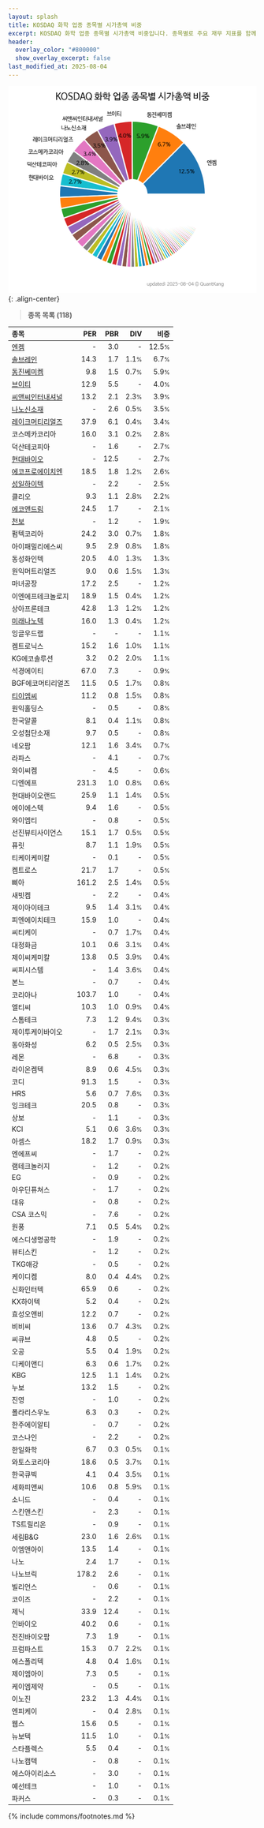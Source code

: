 ```yaml
---
layout: splash
title: KOSDAQ 화학 업종 종목별 시가총액 비중
excerpt: KOSDAQ 화학 업종 종목별 시가총액 비중입니다. 종목별로 주요 재무 지표를 함께 표시합니다.
header:
  overlay_color: "#800000"
  show_overlay_excerpt: false
last_modified_at: 2025-08-04
---
```



![KOSDAQ 화학 업종 종목별 시가총액 비중](/stats/sector/images/kosdaq_업종_화학_종목.png){: .align-center}


> **종목 목록 (118)**<a id="list"></a>

| **종목** | **PER** | **PBR** | **DIV** | **비중** |
| :------- | ------: | ------: | ------: | -------: |
| [엔켐](/348370/) | - | 3.0 | - | 12.5<small>%</small> |
| [솔브레인](/357780/) | 14.3 | 1.7 | 1.1<small>%</small> | 6.7<small>%</small> |
| [동진쎄미켐](/005290/) | 9.8 | 1.5 | 0.7<small>%</small> | 5.9<small>%</small> |
| [브이티](/018290/) | 12.9 | 5.5 | - | 4.0<small>%</small> |
| [씨앤씨인터내셔널](/352480/) | 13.2 | 2.1 | 2.3<small>%</small> | 3.9<small>%</small> |
| [나노신소재](/121600/) | - | 2.6 | 0.5<small>%</small> | 3.5<small>%</small> |
| [레이크머티리얼즈](/281740/) | 37.9 | 6.1 | 0.4<small>%</small> | 3.4<small>%</small> |
| 코스메카코리아 | 16.0 | 3.1 | 0.2<small>%</small> | 2.8<small>%</small> |
| 덕산테코피아 | - | 1.6 | - | 2.7<small>%</small> |
| [현대바이오](/048410/) | - | 12.5 | - | 2.7<small>%</small> |
| [에코프로에이치엔](/383310/) | 18.5 | 1.8 | 1.2<small>%</small> | 2.6<small>%</small> |
| [성일하이텍](/365340/) | - | 2.2 | - | 2.5<small>%</small> |
| 클리오 | 9.3 | 1.1 | 2.8<small>%</small> | 2.2<small>%</small> |
| [에코앤드림](/101360/) | 24.5 | 1.7 | - | 2.1<small>%</small> |
| [천보](/278280/) | - | 1.2 | - | 1.9<small>%</small> |
| 펌텍코리아 | 24.2 | 3.0 | 0.7<small>%</small> | 1.8<small>%</small> |
| 아이패밀리에스씨 | 9.5 | 2.9 | 0.8<small>%</small> | 1.8<small>%</small> |
| 동성화인텍 | 20.5 | 4.0 | 1.3<small>%</small> | 1.3<small>%</small> |
| 원익머트리얼즈 | 9.0 | 0.6 | 1.5<small>%</small> | 1.3<small>%</small> |
| 마녀공장 | 17.2 | 2.5 | - | 1.2<small>%</small> |
| 이엔에프테크놀로지 | 18.9 | 1.5 | 0.4<small>%</small> | 1.2<small>%</small> |
| 상아프론테크 | 42.8 | 1.3 | 1.2<small>%</small> | 1.2<small>%</small> |
| [미래나노텍](/095500/) | 16.0 | 1.3 | 0.4<small>%</small> | 1.2<small>%</small> |
| 잉글우드랩 | - | - | - | 1.1<small>%</small> |
| 켐트로닉스 | 15.2 | 1.6 | 1.0<small>%</small> | 1.1<small>%</small> |
| KG에코솔루션 | 3.2 | 0.2 | 2.0<small>%</small> | 1.1<small>%</small> |
| 석경에이티 | 67.0 | 7.3 | - | 0.9<small>%</small> |
| BGF에코머티리얼즈 | 11.5 | 0.5 | 1.7<small>%</small> | 0.8<small>%</small> |
| [티이엠씨](/425040/) | 11.2 | 0.8 | 1.5<small>%</small> | 0.8<small>%</small> |
| 원익홀딩스 | - | 0.5 | - | 0.8<small>%</small> |
| 한국알콜 | 8.1 | 0.4 | 1.1<small>%</small> | 0.8<small>%</small> |
| 오성첨단소재 | 9.7 | 0.5 | - | 0.8<small>%</small> |
| 네오팜 | 12.1 | 1.6 | 3.4<small>%</small> | 0.7<small>%</small> |
| 라파스 | - | 4.1 | - | 0.7<small>%</small> |
| 와이씨켐 | - | 4.5 | - | 0.6<small>%</small> |
| 디엔에프 | 231.3 | 1.0 | 0.8<small>%</small> | 0.6<small>%</small> |
| 현대바이오랜드 | 25.9 | 1.1 | 1.4<small>%</small> | 0.5<small>%</small> |
| 에이에스텍 | 9.4 | 1.6 | - | 0.5<small>%</small> |
| 와이엠티 | - | 0.8 | - | 0.5<small>%</small> |
| 선진뷰티사이언스 | 15.1 | 1.7 | 0.5<small>%</small> | 0.5<small>%</small> |
| 퓨릿 | 8.7 | 1.1 | 1.9<small>%</small> | 0.5<small>%</small> |
| 티케이케미칼 | - | 0.1 | - | 0.5<small>%</small> |
| 켐트로스 | 21.7 | 1.7 | - | 0.5<small>%</small> |
| 삐아 | 161.2 | 2.5 | 1.4<small>%</small> | 0.5<small>%</small> |
| 새빗켐 | - | 2.2 | - | 0.4<small>%</small> |
| 제이아이테크 | 9.5 | 1.4 | 3.1<small>%</small> | 0.4<small>%</small> |
| 피엔에이치테크 | 15.9 | 1.0 | - | 0.4<small>%</small> |
| 씨티케이 | - | 0.7 | 1.7<small>%</small> | 0.4<small>%</small> |
| 대정화금 | 10.1 | 0.6 | 3.1<small>%</small> | 0.4<small>%</small> |
| 제이씨케미칼 | 13.8 | 0.5 | 3.9<small>%</small> | 0.4<small>%</small> |
| 씨피시스템 | - | 1.4 | 3.6<small>%</small> | 0.4<small>%</small> |
| 본느 | - | 0.7 | - | 0.4<small>%</small> |
| 코리아나 | 103.7 | 1.0 | - | 0.4<small>%</small> |
| 엘티씨 | 10.3 | 1.0 | 0.9<small>%</small> | 0.4<small>%</small> |
| 스톰테크 | 7.3 | 1.2 | 9.4<small>%</small> | 0.3<small>%</small> |
| 제이투케이바이오 | - | 1.7 | 2.1<small>%</small> | 0.3<small>%</small> |
| 동아화성 | 6.2 | 0.5 | 2.5<small>%</small> | 0.3<small>%</small> |
| 레몬 | - | 6.8 | - | 0.3<small>%</small> |
| 라이온켐텍 | 8.9 | 0.6 | 4.5<small>%</small> | 0.3<small>%</small> |
| 코디 | 91.3 | 1.5 | - | 0.3<small>%</small> |
| HRS | 5.6 | 0.7 | 7.6<small>%</small> | 0.3<small>%</small> |
| 잉크테크 | 20.5 | 0.8 | - | 0.3<small>%</small> |
| 상보 | - | 1.1 | - | 0.3<small>%</small> |
| KCI | 5.1 | 0.6 | 3.6<small>%</small> | 0.3<small>%</small> |
| 아셈스 | 18.2 | 1.7 | 0.9<small>%</small> | 0.3<small>%</small> |
| 엔에프씨 | - | 1.7 | - | 0.2<small>%</small> |
| 램테크놀러지 | - | 1.2 | - | 0.2<small>%</small> |
| EG | - | 0.9 | - | 0.2<small>%</small> |
| 아우딘퓨쳐스 | - | 1.7 | - | 0.2<small>%</small> |
| 대유 | - | 0.8 | - | 0.2<small>%</small> |
| CSA 코스믹 | - | 7.6 | - | 0.2<small>%</small> |
| 원풍 | 7.1 | 0.5 | 5.4<small>%</small> | 0.2<small>%</small> |
| 에스디생명공학 | - | 1.9 | - | 0.2<small>%</small> |
| 뷰티스킨 | - | 1.2 | - | 0.2<small>%</small> |
| TKG애강 | - | 0.5 | - | 0.2<small>%</small> |
| 케이디켐 | 8.0 | 0.4 | 4.4<small>%</small> | 0.2<small>%</small> |
| 신화인터텍 | 65.9 | 0.6 | - | 0.2<small>%</small> |
| KX하이텍 | 5.2 | 0.4 | - | 0.2<small>%</small> |
| 효성오앤비 | 12.2 | 0.7 | - | 0.2<small>%</small> |
| 비비씨 | 13.6 | 0.7 | 4.3<small>%</small> | 0.2<small>%</small> |
| 씨큐브 | 4.8 | 0.5 | - | 0.2<small>%</small> |
| 오공 | 5.5 | 0.4 | 1.9<small>%</small> | 0.2<small>%</small> |
| 디케이앤디 | 6.3 | 0.6 | 1.7<small>%</small> | 0.2<small>%</small> |
| KBG | 12.5 | 1.1 | 1.4<small>%</small> | 0.2<small>%</small> |
| 누보 | 13.2 | 1.5 | - | 0.2<small>%</small> |
| 진영 | - | 1.0 | - | 0.2<small>%</small> |
| 폴라리스우노 | 6.3 | 0.3 | - | 0.2<small>%</small> |
| 한주에이알티 | - | 0.7 | - | 0.2<small>%</small> |
| 코스나인 | - | 2.2 | - | 0.2<small>%</small> |
| 한일화학 | 6.7 | 0.3 | 0.5<small>%</small> | 0.1<small>%</small> |
| 와토스코리아 | 18.6 | 0.5 | 3.7<small>%</small> | 0.1<small>%</small> |
| 한국큐빅 | 4.1 | 0.4 | 3.5<small>%</small> | 0.1<small>%</small> |
| 세화피앤씨 | 10.6 | 0.8 | 5.9<small>%</small> | 0.1<small>%</small> |
| 소니드 | - | 0.4 | - | 0.1<small>%</small> |
| 스킨앤스킨 | - | 2.3 | - | 0.1<small>%</small> |
| TS트릴리온 | - | 0.9 | - | 0.1<small>%</small> |
| 세림B&G | 23.0 | 1.6 | 2.6<small>%</small> | 0.1<small>%</small> |
| 이엠앤아이 | 13.5 | 1.4 | - | 0.1<small>%</small> |
| 나노 | 2.4 | 1.7 | - | 0.1<small>%</small> |
| 나노브릭 | 178.2 | 2.6 | - | 0.1<small>%</small> |
| 빌리언스 | - | 0.6 | - | 0.1<small>%</small> |
| 코이즈 | - | 2.2 | - | 0.1<small>%</small> |
| 제닉 | 33.9 | 12.4 | - | 0.1<small>%</small> |
| 인바이오 | 40.2 | 0.6 | - | 0.1<small>%</small> |
| 전진바이오팜 | 7.3 | 1.9 | - | 0.1<small>%</small> |
| 프럼파스트 | 15.3 | 0.7 | 2.2<small>%</small> | 0.1<small>%</small> |
| 에스폴리텍 | 4.8 | 0.4 | 1.6<small>%</small> | 0.1<small>%</small> |
| 제이엠아이 | 7.3 | 0.5 | - | 0.1<small>%</small> |
| 케이엠제약 | - | 0.5 | - | 0.1<small>%</small> |
| 이노진 | 23.2 | 1.3 | 4.4<small>%</small> | 0.1<small>%</small> |
| 엔피케이 | - | 0.4 | 2.8<small>%</small> | 0.1<small>%</small> |
| 웹스 | 15.6 | 0.5 | - | 0.1<small>%</small> |
| 뉴보텍 | 11.5 | 1.0 | - | 0.1<small>%</small> |
| 스타플렉스 | 5.5 | 0.4 | - | 0.1<small>%</small> |
| 나노캠텍 | - | 0.8 | - | 0.1<small>%</small> |
| 에스아이리소스 | - | 3.0 | - | 0.1<small>%</small> |
| 예선테크 | - | 1.0 | - | 0.1<small>%</small> |
| 파커스 | - | 0.3 | - | 0.1<small>%</small> |

{% include commons/footnotes.md %}